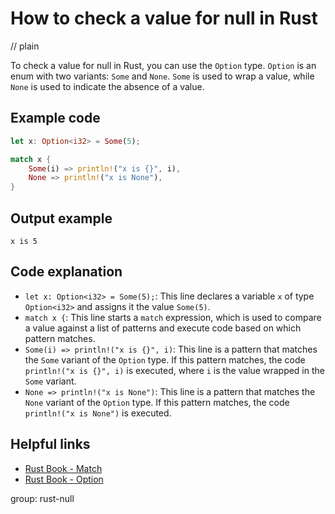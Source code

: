 # How to check a value for null in Rust
// plain

To check a value for null in Rust, you can use the `Option` type. `Option` is an enum with two variants: `Some` and `None`. `Some` is used to wrap a value, while `None` is used to indicate the absence of a value.

## Example code

```rust
let x: Option<i32> = Some(5);

match x {
    Some(i) => println!("x is {}", i),
    None => println!("x is None"),
}
```

## Output example

```
x is 5
```

## Code explanation

- `let x: Option<i32> = Some(5);`: This line declares a variable `x` of type `Option<i32>` and assigns it the value `Some(5)`.
- `match x {`: This line starts a `match` expression, which is used to compare a value against a list of patterns and execute code based on which pattern matches.
- `Some(i) => println!("x is {}", i)`: This line is a pattern that matches the `Some` variant of the `Option` type. If this pattern matches, the code `println!("x is {}", i)` is executed, where `i` is the value wrapped in the `Some` variant.
- `None => println!("x is None")`: This line is a pattern that matches the `None` variant of the `Option` type. If this pattern matches, the code `println!("x is None")` is executed.

## Helpful links
- [Rust Book - Match](https://doc.rust-lang.org/book/ch06-02-match.html)
- [Rust Book - Option](https://doc.rust-lang.org/book/ch06-01-working-with-generic-types.html#using-generic-types-traits-and-lifetimes-in-function-definitions)

group: rust-null